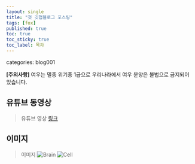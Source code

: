 ```yaml
---
layout: single
title: "첫 깃헙블로그 포스팅"
tags: [fox]
published: true
toc: true
toc_sticky: true
toc_label: 목차
---
```

categories: blog001
<!-- description: "test01"
headline: "test01-headline"
comments: true
 -->
**[주의사항]** 여우는 멸종 위기종 1급으로 우리나라에서 여우 분양은 불법으로 금지되어 있습니다.

## 유튜브 동영상

> 유튜브 영상
[링크](https://youtube.com/shorts/7L3nUy8DW_A?si=T-DopNAlDWn7TqKe)


## 이미지 

> 이미지
![Brain]({{site.url}}/images/2021-03-01-image1.png)
![Cell]({{site.url}}/images/2021-03-01-image2.png)
